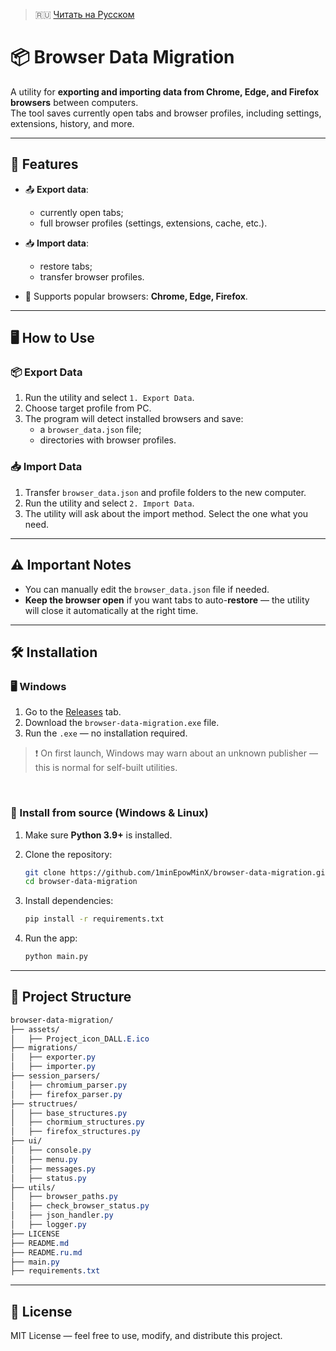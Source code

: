 > 🇷🇺 [Читать на Русском](./README.ru.md)


# 📦 Browser Data Migration

A utility for **exporting and importing data from Chrome, Edge, and Firefox browsers** between computers.  
The tool saves currently open tabs and browser profiles, including settings, extensions, history, and more.

---

## 🚀 Features

- 📤 **Export data**:
  - currently open tabs;
  - full browser profiles (settings, extensions, cache, etc.).

- 📥 **Import data**:
  - restore tabs;
  - transfer browser profiles.

- 📁 Supports popular browsers: **Chrome, Edge, Firefox**.

---

## 🖥️ How to Use

### 📦 Export Data
1. Run the utility and select `1. Export Data`.
2. Choose target profile from PC.
3. The program will detect installed browsers and save:
   - a `browser_data.json` file;
   - directories with browser profiles.

### 📥 Import Data
1. Transfer `browser_data.json` and profile folders to the new computer.
2. Run the utility and select `2. Import Data`.
3. The utility will ask about the import method. Select the one what you need.

---

## ⚠️ Important Notes
- You can manually edit the `browser_data.json` file if needed.
- **Keep the browser open** if you want tabs to auto-**restore** — the utility will close it automatically at the right time.

---

## 🛠️ Installation

### 🖥️ Windows

1. Go to the [Releases](https://github.com/1minEpowMinX/browser_data_migration/releases) tab.
2. Download the `browser-data-migration.exe` file.
3. Run the `.exe` — no installation required.

> ❗ On first launch, Windows may warn about an unknown publisher — this is normal for self-built utilities.

<br>

### 🐍 Install from source (Windows & Linux)

1. Make sure **Python 3.9+** is installed.
2. Clone the repository:

   ```bash
   git clone https://github.com/1minEpowMinX/browser-data-migration.git
   cd browser-data-migration
   ```
   
3. Install dependencies:

   ```bash
   pip install -r requirements.txt
   ```

4. Run the app:

   ```bash
   python main.py
   ```

---

## 📁 Project Structure

```css
browser-data-migration/
├── assets/
│   ├── Project_icon_DALL.E.ico
├── migrations/
│   ├── exporter.py
│   ├── importer.py
├── session_parsers/
│   ├── chromium_parser.py
│   ├── firefox_parser.py
├── structrues/
│   ├── base_structures.py
│   ├── chormium_structures.py
│   ├── firefox_structures.py
├── ui/
│   ├── console.py
│   ├── menu.py
│   ├── messages.py
│   ├── status.py
├── utils/
│   ├── browser_paths.py
│   ├── check_browser_status.py
│   ├── json_handler.py
│   ├── logger.py
├── LICENSE
├── README.md
├── README.ru.md
├── main.py
├── requirements.txt
```

---

## 📄 License
MIT License — feel free to use, modify, and distribute this project.
